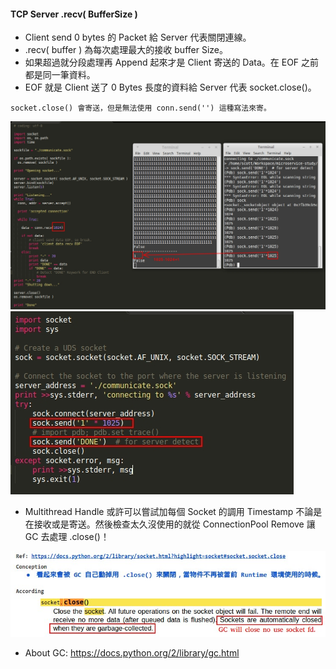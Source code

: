 #### TCP Server .recv( BufferSize )

- Client send 0 bytes 的 Packet 給 Server 代表關閉連線。
- .recv( buffer ) 為每次處理最大的接收 buffer Size。
- 如果超過就分段處理再 Append 起來才是 Client 寄送的 Data。在 EOF 之前都是同一筆資料。
- EOF 就是 Client 送了 0 Bytes 長度的資料給 Server 代表 socket.close()。

```
socket.close() 會寄送，但是無法使用 conn.send('') 這種寫法來寄。

```

![Alt text](https://raw.githubusercontent.com/scott1028/unix-socket-study/master/recv_buffer_size.jpg "Recv Buffer Size")
![Alt text](https://raw.githubusercontent.com/scott1028/unix-socket-study/master/recv_buffer_size_client.jpg "Recv Buffer Size")

- Multithread Handle 或許可以嘗試加每個 Socket 的調用 Timestamp 不論是在接收或是寄送。然後檢查太久沒使用的就從 ConnectionPool Remove 讓 GC 去處理 .close()！

![Alt text](https://raw.githubusercontent.com/scott1028/unix-socket-study/master/socket_close_conception.jpg "Recv Buffer Size")

- About GC: https://docs.python.org/2/library/gc.html
